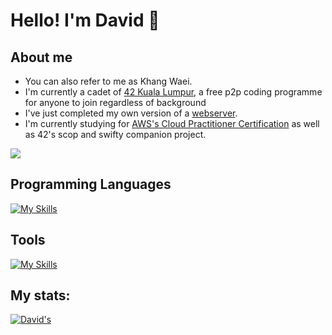 # Hello! I'm David 👋

## About me
- You can also refer to me as Khang Waei.
- I'm currently a cadet of [42 Kuala Lumpur](https://42kl.edu.my/), a free p2p coding programme for anyone to join regardless of background
- I've just completed my own version of a [webserver](https://github.com/davidwkw/42_webserv).
- I'm currently studying for [AWS's Cloud Practitioner Certification](https://aws.amazon.com/certification/certified-cloud-practitioner/) as well as 42's scop and swifty companion project.

![](https://komarev.com/ghpvc/?username=davidwkw&color=orange&style=for-the-badge)

## Programming Languages
[![My Skills](https://skillicons.dev/icons?i=c,cpp,js,html,css,py,bash)](https://skillicons.dev)

## Tools
[![My Skills](https://skillicons.dev/icons?i=vscode,git,github,postman,postgres,bash,vim,linux,docker)](https://skillicons.dev)

## My stats:
[![David's](https://github-readme-stats.vercel.app/api?username=davidwkw&theme=dark)](https://github.com/anuraghazra/github-readme-stats)
